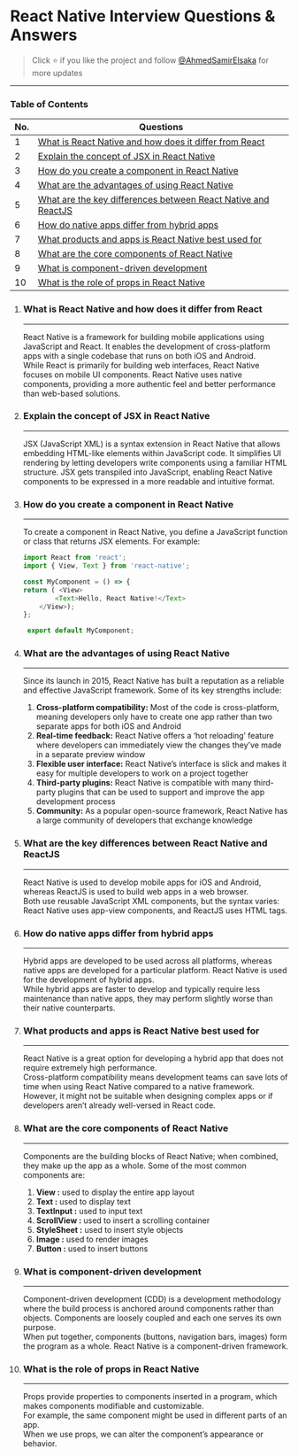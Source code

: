 # React Native Interview Questions & Answers

> Click :star: if you like the project and follow [@AhmedSamirElsaka](https://github.com/AhmedSamirElsaka) for more updates

---

### Table of Contents

<!-- TOC_START -->
| No. | Questions |
| --- | --------- |
| 1 | [What is React Native and how does it differ from React](#What-is-React-Native-and-how-does-it-differ-from-React)|
| 2 | [Explain the concept of JSX in React Native](#Explain-the-concept-of-JSX-in-React-Native)|
| 3 | [How do you create a component in React Native](#How-do-you-create-a-component-in-React-Native)|
| 4 | [What are the advantages of using React Native](#What-are-the-advantages-of-using-React-Native)|
| 5 | [What are the key differences between React Native and ReactJS](#What-are-the-key-differences-between-React-Native-and-ReactJS)|
| 6 | [How do native apps differ from hybrid apps](#How-do-native-apps-differ-from-hybrid-apps)|
| 7 | [What products and apps is React Native best used for](#What-products-and-apps-is-React-Native-best-used-for)|
| 8 | [What are the core components of React Native](#What-are-the-core-components-of-React-Native)|
| 9 | [What is component-driven development](#What-is-component-driven-development)|
| 10 | [What is the role of props in React Native](#What-is-the-role-of-props-in-React-Native)|

<!-- TOC_END -->


<!-- QUESTIONS_START -->
1. ### What is React Native and how does it differ from React
    ---
    React Native is a framework for building mobile applications using JavaScript and React. It enables the development of cross-platform apps with a single codebase that runs on both iOS and Android.     
    While React is primarily for building web interfaces, React Native focuses on mobile UI components. React Native uses native components, providing a more authentic feel and better performance than  web-based solutions.

2. ### Explain the concept of JSX in React Native
   ---
   JSX (JavaScript XML) is a syntax extension in React Native that allows embedding HTML-like elements within JavaScript code. It simplifies UI rendering by letting developers write components using a familiar HTML structure. JSX gets transpiled into JavaScript, enabling React Native components to be expressed in a more readable and intuitive format.

3. ### How do you create a component in React Native
   ---
   To create a component in React Native, you define a JavaScript function or class that returns JSX elements. For example:
   
    ```javascript
    import React from 'react';
    import { View, Text } from 'react-native';

    const MyComponent = () => {
    return ( <View>
            <Text>Hello, React Native!</Text>
        </View>);
    };
    
     export default MyComponent;
      ```
    
4. ### What are the advantages of using React Native
   ---
   Since its launch in 2015, React Native has built a reputation as a reliable and effective JavaScript framework. Some of its key strengths include:

    1. **Cross-platform compatibility:** Most of the code is cross-platform, meaning developers only have to create one app rather than two separate apps for both iOS and Android
    2. **Real-time feedback:** React Native offers a ‘hot reloading’ feature where developers can immediately view the changes they’ve made in a separate preview window
    3. **Flexible user interface:** React Native’s interface is slick and makes it easy for multiple developers to work on a project together
    4. **Third-party plugins:** React Native is compatible with many third-party plugins that can be used to support and improve the app development process
    5. **Community:** As a popular open-source framework, React Native has a large community of developers that exchange knowledge

5. ### What are the key differences between React Native and ReactJS
   ---
   React Native is used to develop mobile apps for iOS and Android, whereas ReactJS is used to build web apps in a web browser.                                                                           
   Both use reusable JavaScript XML components, but the syntax varies: React Native uses app-view components, and ReactJS uses HTML tags.

6. ### How do native apps differ from hybrid apps
   ---
   Hybrid apps are developed to be used across all platforms, whereas native apps are developed for a particular platform. React Native is used for the development of hybrid apps.                       
   While hybrid apps are faster to develop and typically require less maintenance than native apps, they may perform slightly worse than their native counterparts.

7. ### What products and apps is React Native best used for
   ---
   React Native is a great option for developing a hybrid app that does not require extremely high performance.                                                                                           
   Cross-platform compatibility means development teams can save lots of time when using React Native compared to a native framework.                                                                     
   However, it might not be suitable when designing complex apps or if developers aren’t already well-versed in React code.

8. ### What are the core components of React Native
   ---
   Components are the building blocks of React Native; when combined, they make up the app as a whole. Some of the most common components are:
   1. **View :** used to display the entire app layout
   2. **Text :** used to display text
   3. **TextInput :** used to input text
   4. **ScrollView :** used to insert a scrolling container
   5. **StyleSheet :** used to insert style objects
   6. **Image :** used to render images
   7. **Button :** used to insert buttons

9. ### What is component-driven development
   ---
   Component-driven development (CDD) is a development methodology where the build process is anchored around components rather than objects. Components are loosely coupled and each one serves its own     purpose.                                                                                                                                                            
   When put together, components (buttons, navigation bars, images) form the program as a whole. React Native is a component-driven framework.

10. ### What is the role of props in React Native
    ---
    Props provide properties to components inserted in a program, which makes components modifiable and customizable.                                                            
    For example, the same component might be used in different parts of an app.                                                                                                        
    When we use props, we can alter the component’s appearance or behavior. 
